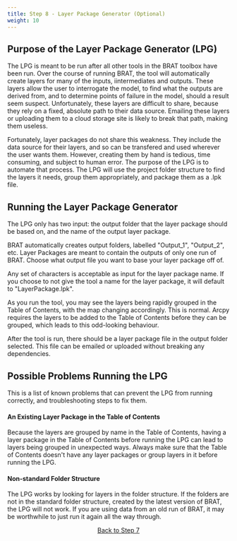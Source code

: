 ```yaml
---
title: Step 8 - Layer Package Generator (Optional)
weight: 10
---
```

## Purpose of the Layer Package Generator (LPG)

The LPG is meant to be run after all other tools in the BRAT toolbox have been run. Over the course of running BRAT, the tool will automatically create layers for many of the inputs, iintermediates and outputs. These layers allow the user to interrogate the model, to find what the outputs are derived from, and to determine points of failure in the model, should a result seem suspect. Unfortunately, these layers are difficult to share, because they rely on a fixed, absolute path to their data source. Emailing these layers or uploading them to a cloud storage site is likely to break that path, making them useless.

Fortunately, layer packages do not share this weakness. They include the data source for their layers, and so can be transfered and used wherever the user wants them. However, creating them by hand is tedious, time consuming, and subject to human error. The purpose of the LPG is to automate that process. The LPG will use the project folder structure to find the layers it needs, group them appropriately, and package them as a .lpk file.

## Running the Layer Package Generator

The LPG only has two input: the output folder that the layer package should be based on, and the name of the output layer package.

BRAT automatically creates output folders, labelled "Output_1", "Output_2", etc. Layer Packages are meant to contain the outputs of only one run of BRAT. Choose what output file you want to base your layer package off of.

Any set of characters is acceptable as input for the layer package name. If you choose to not give the tool a name for the layer package, it will default to "LayerPackage.lpk". 

As you run the tool, you may see the layers being rapidly grouped in the Table of Contents, with the map changing accordingly. This is normal. Arcpy requires the layers to be added to the Table of Contents before they can be grouped, which leads to this odd-looking behaviour.

After the tool is run, there should be a layer package file in the output folder selected. This file can be emailed or uploaded without breaking any dependencies.

## Possible Problems Running the LPG

This is a list of known problems that can prevent the LPG from running correctly, and troubleshooting steps to fix them.

#### An Existing Layer Package in the Table of Contents
Because the layers are grouped by name in the Table of Contents, having a layer package in the Table of Contents before running the LPG can lead to layers being grouped in unexpected ways. Always make sure that the Table of Contents doesn't have any layer packages or group layers in it before running the LPG. 

#### Non-standard Folder Structure
The LPG works by looking for layers in the folder structure. If the folders are not in the standard folder structure, created by the latest version of BRAT, the LPG will not work. If you are using data from an old run of BRAT, it may be worthwhile to just run it again all the way through. 

<div align="center">
	<a class="hollow button" href="{{ site.baseurl }}/Documentation/Tutorials/StepByStep/7-SummaryReport"><i class="fa fa-arrow-circle-left"></i> Back to Step 7 </a>
</div>	